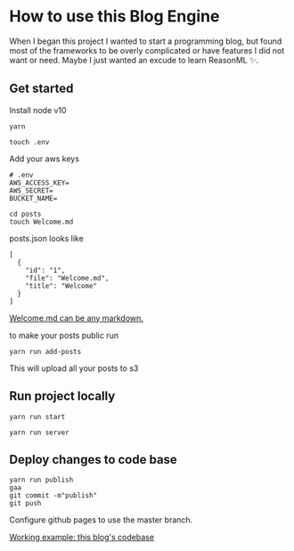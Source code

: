 # How to use this Blog Engine

When I began this project I wanted to start a programming blog, but found most of the
frameworks to be overly complicated or have features I did not want or need. Maybe I just
wanted an excude to learn ReasonML ✨.

## Get started

Install node v10

```
yarn
```

```
touch .env
```

Add your aws keys

```
# .env
AWS_ACCESS_KEY=
AWS_SECRET=
BUCKET_NAME=
```

```
cd posts
touch Welcome.md
```

posts.json looks like

```
[
  {
    "id": "1",
    "file": "Welcome.md",
    "title": "Welcome"
  }
]
```

[Welcome.md can be any markdown.](https://github.com/adam-p/markdown-here/wiki/Markdown-Cheatsheet)

to make your posts public run

```
yarn run add-posts
```

This will upload all your posts to s3

## Run project locally

```
yarn run start
```

```
yarn run server
```

## Deploy changes to code base

```
yarn run publish
gaa
git commit -m"publish"
git push
```

Configure github pages to use the master branch.

[Working example: this blog's codebase](https://github.com/jottenlips/jottenlips.github.io)
